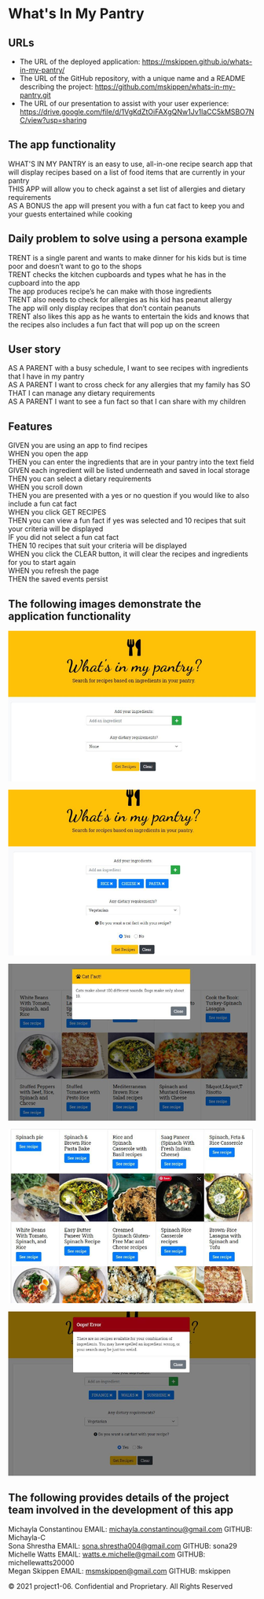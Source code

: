 # What's In My Pantry

## URLs

- The URL of the deployed application: <https://mskippen.github.io/whats-in-my-pantry/>
- The URL of the GitHub repository, with a unique name and a README describing the project: <https://github.com/mskippen/whats-in-my-pantry.git>
- The URL of our presentation to assist with your user experience: <https://drive.google.com/file/d/1VgKdZtOiFAXgQNw1Jv1laCC5kMSBO7NC/view?usp=sharing>

## The app functionality

WHAT'S IN MY PANTRY is an easy to use, all-in-one recipe search app that will display recipes based on a list of food items that are currently in your pantry<br>
THIS APP will allow you to check against a set list of allergies and dietary requirements<br>
AS A BONUS the app will present you with a fun cat fact to keep you and your guests entertained while cooking<br>

## Daily problem to solve using a persona example

TRENT is a single parent and wants to make dinner for his kids but is time poor and doesn’t want to go to the shops<br>
TRENT checks the kitchen cupboards and types what he has in the cupboard into the app<br>
The app produces recipe’s he can make with those  ingredients<br>
TRENT also needs to check for allergies as his kid has peanut allergy<br>
The app will only display recipes that don’t contain peanuts<br>
TRENT also likes this app as he wants to entertain the kids and knows that the recipes also includes a fun fact that will pop up on the screen<br>

## User story

AS A PARENT with a busy schedule, I want to see recipes with ingredients that I have in my pantry<br>
AS A PARENT I want to cross check for any allergies that my family has SO THAT I can manage any dietary requirements<br>
AS A PARENT I want to see a fun fact so that I can share with my children<br>

## Features

GIVEN you are using an app to find recipes<br>
WHEN you open the app<br>
THEN you can enter the ingredients that are in your pantry into the text field<br>
GIVEN each ingredient will be listed underneath and saved in local storage<br>
THEN you can select a dietary requirements<br>
WHEN you scroll down<br>
THEN you are presented with a yes or no question if you would like to also include a fun cat fact<br>
WHEN you click GET RECIPES<br>
THEN you can view a fun fact if yes was selected and 10 recipes that suit your criteria will be displayed<br>
IF you did not select a fun cat fact<br>
THEN 10 recipes that suit your criteria will be displayed<br>
WHEN you click the CLEAR button, it will clear the recipes and ingredients for you to start again<br>
WHEN you refresh the page<br>
THEN the saved events persist<br>

## The following images demonstrate the application functionality

![The home screen.](./assets/img/WhatsInMyPantry.JPG)

![A user enters the ingredients and dietary requirements.](./assets/img/IngredientsDietary.JPG)

![Search for recipes with a cat fact modal.](./assets/img/CatFactModal.JPG)

![Search shows ten recipes at time in a grid.](./assets/img/RecipesTen.JPG)

![One example of an error modal.](./assets/img/ErrorModal.JPG)

## The following provides details of the project team involved in the development of this app

Michayla Constantinou EMAIL: michayla.constantinou@gmail.com GITHUB: Michayla-C<br>
Sona Shrestha	EMAIL:	sona.shrestha004@gmail.com GITHUB: sona29<br>
Michelle Watts	EMAIL: watts.e.michelle@gmail.com GITHUB: michellewatts20000<br>
Megan Skippen	EMAIL: msmskippen@gmail.com GITHUB: mskippen<br>

© 2021 project1-06. Confidential and Proprietary. All Rights Reserved
